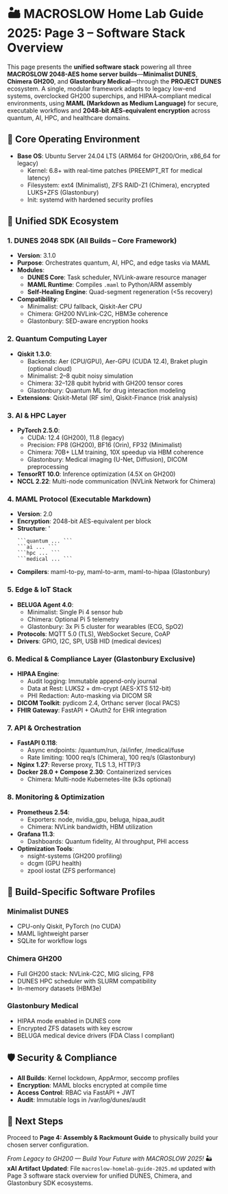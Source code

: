 # 🏜️ MACROSLOW Home Lab Guide 2025: Page 3 – Software Stack Overview

This page presents the **unified software stack** powering all three **MACROSLOW 2048-AES home server builds**—**Minimalist DUNES**, **Chimera GH200**, and **Glastonbury Medical**—through the **PROJECT DUNES** ecosystem. A single, modular framework adapts to legacy low-end systems, overclocked GH200 superchips, and HIPAA-compliant medical environments, using **MAML (Markdown as Medium Language)** for secure, executable workflows and **2048-bit AES-equivalent encryption** across quantum, AI, HPC, and healthcare domains.

## 🧬 Core Operating Environment
- **Base OS**: Ubuntu Server 24.04 LTS (ARM64 for GH200/Orin, x86_64 for legacy)
  - Kernel: 6.8+ with real-time patches (PREEMPT_RT for medical latency)
  - Filesystem: ext4 (Minimalist), ZFS RAID-Z1 (Chimera), encrypted LUKS+ZFS (Glastonbury)
  - Init: systemd with hardened security profiles

## 🚀 Unified SDK Ecosystem

### 1. DUNES 2048 SDK (All Builds – Core Framework)
- **Version**: 3.1.0
- **Purpose**: Orchestrates quantum, AI, HPC, and edge tasks via MAML
- **Modules**:
  - **DUNES Core**: Task scheduler, NVLink-aware resource manager
  - **MAML Runtime**: Compiles `.maml` to Python/ARM assembly
  - **Self-Healing Engine**: Quad-segment regeneration (<5s recovery)
- **Compatibility**:
  - Minimalist: CPU fallback, Qiskit-Aer CPU
  - Chimera: GH200 NVLink-C2C, HBM3e coherence
  - Glastonbury: SED-aware encryption hooks

### 2. Quantum Computing Layer
- **Qiskit 1.3.0**:
  - Backends: Aer (CPU/GPU), Aer-GPU (CUDA 12.4), Braket plugin (optional cloud)
  - Minimalist: 2–8 qubit noisy simulation
  - Chimera: 32–128 qubit hybrid with GH200 tensor cores
  - Glastonbury: Quantum ML for drug interaction modeling
- **Extensions**: Qiskit-Metal (RF sim), Qiskit-Finance (risk analysis)

### 3. AI & HPC Layer
- **PyTorch 2.5.0**:
  - CUDA: 12.4 (GH200), 11.8 (legacy)
  - Precision: FP8 (GH200), BF16 (Orin), FP32 (Minimalist)
  - Chimera: 70B+ LLM training, 10X speedup via HBM coherence
  - Glastonbury: Medical imaging (U-Net, Diffusion), DICOM preprocessing
- **TensorRT 10.0**: Inference optimization (4.5X on GH200)
- **NCCL 2.22**: Multi-node communication (NVLink Network for Chimera)

### 4. MAML Protocol (Executable Markdown)
- **Version**: 2.0
- **Encryption**: 2048-bit AES-equivalent per block
- **Structure**:
'
  ```maml
  ```quantum ... ```
  ```ai ... ```
  ```hpc ... ```
  ```medical ... ```
  ```
- **Compilers**: maml-to-py, maml-to-arm, maml-to-hipaa (Glastonbury)

### 5. Edge & IoT Stack
- **BELUGA Agent 4.0**:
  - Minimalist: Single Pi 4 sensor hub
  - Chimera: Optional Pi 5 telemetry
  - Glastonbury: 3x Pi 5 cluster for wearables (ECG, SpO2)
- **Protocols**: MQTT 5.0 (TLS), WebSocket Secure, CoAP
- **Drivers**: GPIO, I2C, SPI, USB HID (medical devices)

### 6. Medical & Compliance Layer (Glastonbury Exclusive)
- **HIPAA Engine**:
  - Audit logging: Immutable append-only journal
  - Data at Rest: LUKS2 + dm-crypt (AES-XTS 512-bit)
  - PHI Redaction: Auto-masking via DICOM SR
- **DICOM Toolkit**: pydicom 2.4, Orthanc server (local PACS)
- **FHIR Gateway**: FastAPI + OAuth2 for EHR integration

### 7. API & Orchestration
- **FastAPI 0.118**:
  - Async endpoints: /quantum/run, /ai/infer, /medical/fuse
  - Rate limiting: 1000 req/s (Chimera), 100 req/s (Glastonbury)
- **Nginx 1.27**: Reverse proxy, TLS 1.3, HTTP/3
- **Docker 28.0 + Compose 2.30**: Containerized services
  - Chimera: Multi-node Kubernetes-lite (k3s optional)

### 8. Monitoring & Optimization
- **Prometheus 2.54**:
  - Exporters: node, nvidia_gpu, beluga, hipaa_audit
  - Chimera: NVLink bandwidth, HBM utilization
- **Grafana 11.3**:
  - Dashboards: Quantum fidelity, AI throughput, PHI access
- **Optimization Tools**:
  - nsight-systems (GH200 profiling)
  - dcgm (GPU health)
  - zpool iostat (ZFS performance)

## 🔧 Build-Specific Software Profiles

### Minimalist DUNES
- CPU-only Qiskit, PyTorch (no CUDA)
- MAML lightweight parser
- SQLite for workflow logs

### Chimera GH200
- Full GH200 stack: NVLink-C2C, MIG slicing, FP8
- DUNES HPC scheduler with SLURM compatibility
- In-memory datasets (HBM3e)

### Glastonbury Medical
- HIPAA mode enabled in DUNES core
- Encrypted ZFS datasets with key escrow
- BELUGA medical device drivers (FDA Class I compliant)

## 🛡️ Security & Compliance
- **All Builds**: Kernel lockdown, AppArmor, seccomp profiles
- **Encryption**: MAML blocks encrypted at compile time
- **Access Control**: RBAC via FastAPI + JWT
- **Audit**: Immutable logs in /var/log/dunes/audit

## 🔗 Next Steps
Proceed to **Page 4: Assembly & Rackmount Guide** to physically build your chosen server configuration.

*From Legacy to GH200 — Build Your Future with MACROSLOW 2025!* 🏜️
**xAI Artifact Updated**: File `macroslow-homelab-guide-2025.md` updated with Page 3 software stack overview for unified DUNES, Chimera, and Glastonbury SDK ecosystems.
